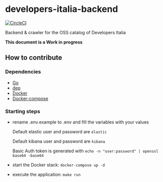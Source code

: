 # developers-italia-backend

[![CircleCI](https://circleci.com/gh/italia/developers-italia-backend/tree/master.svg?style=svg)](https://circleci.com/gh/italia/developers-italia-backend/tree/master)

Backend &amp; crawler for the OSS catalog of Developers Italia

**This document is a Work in progress**

## How to contribute

### Dependencies

* [Go](https://golang.org/)
* [dep](https://github.com/golang/dep)
* [Docker](https://www.docker.com/)
* [Docker-compose](https://docs.docker.com/compose/)

### Starting steps

* rename .env.example to .env and fill the variables with your values

  Default elastic user and password are `elastic`

  Default kibana user and password are `kibana`

  Basic Auth token is generated with `echo -n "user:password" | openssl base64 -base64`

* start the Docker stack: `docker-compose up -d`
* execute the application: `make run`
